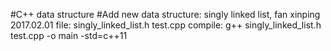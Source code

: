 #C++ data structure
#Add new data structure: singly linked list, fan xinping 2017.02.01
file: singly_linked_list.h test.cpp
compile: g++ singly_linked_list.h test.cpp -o main -std=c++11

